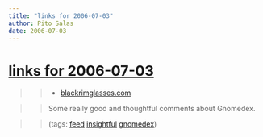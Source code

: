 ```yaml
---
title: "links for 2006-07-03"
author: Pito Salas
date: 2006-07-03
---
```

# [links for 2006-07-03](None)



>>

>>   * [blackrimglasses.com](<http://blackrimglasses.com/feed/>)

>>

>> Some really good and thoughtful comments about Gnomedex.

>>

>> (tags: [feed](<http://del.icio.us/pitosalas/feed>)
[insightful](<http://del.icio.us/pitosalas/insightful>)
[gnomedex](<http://del.icio.us/pitosalas/gnomedex>))

>>

>>


